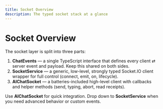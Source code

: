 ```yaml
---
title: Socket Overview
description: The typed socket stack at a glance
---
```


# Socket Overview

The socket layer is split into three parts:

1. **ChatEvents** — a single TypeScript interface that defines every client ⇄ server event and payload. Keep this shared on both sides.
2. **SocketService** — a generic, low-level, strongly typed Socket.IO client wrapper for full control (connect, emit, on, lifecycle).
3. **AIChatSocket** — a batteries-included high-level client with callbacks and helper methods (send, typing, abort, read receipts).

Use **AIChatSocket** for quick integration. Drop down to **SocketService** when you need advanced behavior or custom events.
